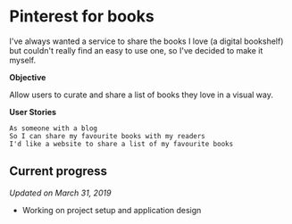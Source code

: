 # Pinterest for books

I've always wanted a service to share the books I love (a digital bookshelf) but couldn't really find an easy to use one, so I've decided to make it myself.

**Objective**

Allow users to curate and share a list of books they love in a visual way.

**User Stories**

```
As someone with a blog
So I can share my favourite books with my readers
I'd like a website to share a list of my favourite books
```

## Current progress

_Updated on March 31, 2019_

- Working on project setup and application design
